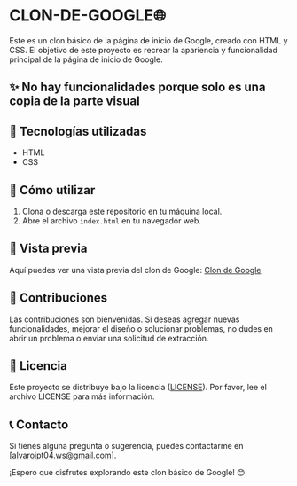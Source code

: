 # CLON-DE-GOOGLE🌐

Este es un clon básico de la página de inicio de Google, creado con HTML y CSS. El objetivo de este proyecto es recrear la apariencia y funcionalidad principal de la página de inicio de Google.

## ✨ No hay funcionalidades porque solo es una copia de la parte visual


## 🚀 Tecnologías utilizadas

- HTML
- CSS

## 📖 Cómo utilizar

1. Clona o descarga este repositorio en tu máquina local.
2. Abre el archivo `index.html` en tu navegador web.

## 🌄 Vista previa

Aquí puedes ver una vista previa del clon de Google: [Clon de Google](https://alvarows20.github.io/Clon-de-Google/)

## 🤝 Contribuciones

Las contribuciones son bienvenidas. Si deseas agregar nuevas funcionalidades, mejorar el diseño o solucionar problemas, no dudes en abrir un problema o enviar una solicitud de extracción.

## 📝 Licencia

Este proyecto se distribuye bajo la licencia ([LICENSE](https://github.com/Alvarows20/Clon-de-Google/blob/main/LICENSE)). Por favor, lee el archivo LICENSE para más información.

## 📞 Contacto

Si tienes alguna pregunta o sugerencia, puedes contactarme en [alvarojpt04.ws@gmail.com].

¡Espero que disfrutes explorando este clon básico de Google! 😊
